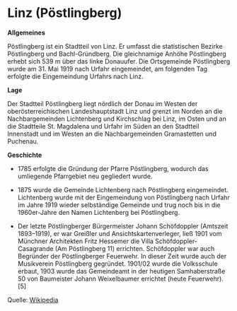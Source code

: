 # Linz (Pöstlingberg)

**Allgemeines**

Pöstlingberg ist ein Stadtteil von Linz. Er umfasst die statistischen Bezirke Pöstlingberg und Bachl-Gründberg. 
Die gleichnamige Anhöhe Pöstlingberg erhebt sich 539 m über das linke Donauufer. Die Ortsgemeinde Pöstlingberg wurde 
am 31. Mai 1919 nach Urfahr eingemeindet, am folgenden Tag erfolgte die Eingemeindung Urfahrs nach Linz.

**Lage**

Der Stadtteil Pöstlingberg liegt nördlich der Donau im Westen der oberösterreichischen Landeshauptstadt Linz und grenzt im 
Norden an die Nachbargemeinden Lichtenberg und Kirchschlag bei Linz, im Osten und an die Stadtteile St. Magdalena und Urfahr 
im Süden an den Stadtteil Innenstadt und im Westen an die Nachbargemeinden Gramastetten und Puchenau.

**Geschichte**

* 1785 erfolgte die Gründung der Pfarre Pöstlingberg, wodurch das umliegende Pfarrgebiet neu gegliedert wurde.

* 1875 wurde die Gemeinde Lichtenberg nach Pöstlingberg eingemeindet. Lichtenberg wurde mit der Eingemeindung von Pöstlingberg nach Urfahr im Jahre 1919 wieder selbständige Gemeinde und trug noch bis in die 1960er-Jahre den Namen Lichtenberg bei Pöstlingberg.

* Der letzte Pöstlingberger Bürgermeister Johann Schöfdoppler (Amtszeit 1893–1919), er war Greißler und Ansichtskartenverleger, 
ließ 1901 vom Münchner Architekten Fritz Hessemer die Villa Schöfdoppler-Casagrande (Am Pöstlingberg 11) errichten. Schöfdoppler 
war auch Begründer der Pöstlingberger Feuerwehr. In dieser Zeit wurde auch der Musikverein Pöstlingberg gegründet. 1901/02 
wurde die Volksschule erbaut, 1903 wurde das Gemeindeamt in der heutigen Samhaberstraße 50 von Baumeister Johann Weixelbaumer errichtet (heute Feuerwehr).[5]

Quelle: [Wikipedia](https://de.wikipedia.org/wiki/Pöstlingberg_(Stadtteil))